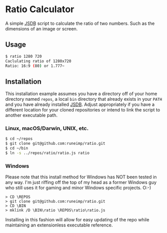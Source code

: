 Ratio Calculator
================

A simple <abbr title="JavaScript Database">JSDB</abbr> script to calculate the ratio of two numbers. Such as the dimensions of an image or screen.


Usage
-----

```bash
$ ratio 1280 720
Caclulating ratio of 1280x720
Ratio: 16:9 (80) or 1.777~
```


Installation
------------

This installation example assumes you have a directory off of your home directory named `repos`, a local `bin` directory that already exists in your `PATH` and you have already installed [JSDB][]. Adjust appropriately if you have a different location for your cloned repositories or intend to link the script to another executable path.


### Linux, macOS/Darwin, UNIX, etc.

```bash
$ cd ~/repos
$ git clone git@github.com:runeimp/ratio.git
$ cd ~/bin
$ ln -s ../repos/ratio/ratio.js ratio
```


### Windows

Please note that this install method for Windows has NOT been tested in any way. I'm just riffing off the top of my head as a former Windows guy who still uses it for gaming and minor Windows specific projects. O:-)

```dos
> CD \REPOS
> git clone git@github.com:runeimp/ratio.git
> CD \BIN
> mklink /D \BIN\ratio \REPOS\ratio\ratio.js
```

Installing in this fashion will allow for easy updating of the repo while maintaining an extensionless executable reference.


[JSDB]: http://www.jsdb.org/

